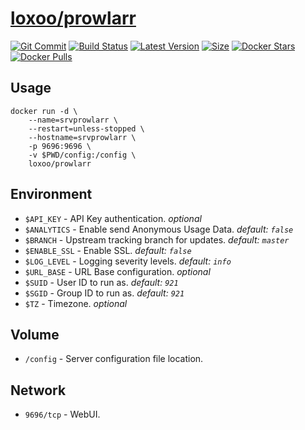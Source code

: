 [hub]: https://hub.docker.com/r/loxoo/prowlarr
[git]: https://github.com/triptixx/prowlarr/tree/master
[actions]: https://github.com/triptixx/prowlarr/actions/workflows/main.yml

# [loxoo/prowlarr][hub]
[![Git Commit](https://img.shields.io/github/last-commit/triptixx/prowlarr/master)][git]
[![Build Status](https://github.com/triptixx/prowlarr/actions/workflows/main.yml/badge.svg?branch=master)][actions]
[![Latest Version](https://img.shields.io/docker/v/loxoo/prowlarr/latest)][hub]
[![Size](https://img.shields.io/docker/image-size/loxoo/prowlarr/latest)][hub]
[![Docker Stars](https://img.shields.io/docker/stars/loxoo/prowlarr.svg)][hub]
[![Docker Pulls](https://img.shields.io/docker/pulls/loxoo/prowlarr.svg)][hub]

## Usage

```shell
docker run -d \
    --name=srvprowlarr \
    --restart=unless-stopped \
    --hostname=srvprowlarr \
    -p 9696:9696 \
    -v $PWD/config:/config \
    loxoo/prowlarr
```

## Environment

- `$API_KEY`      - API Key authentication. _optional_
- `$ANALYTICS`    - Enable send Anonymous Usage Data. _default: `false`_
- `$BRANCH`       - Upstream tracking branch for updates. _default: `master`_
- `$ENABLE_SSL`   - Enable SSL. _default: `false`_
- `$LOG_LEVEL`    - Logging severity levels. _default: `info`_
- `$URL_BASE`     - URL Base configuration. _optional_
- `$SUID`         - User ID to run as. _default: `921`_
- `$SGID`         - Group ID to run as. _default: `921`_
- `$TZ`           - Timezone. _optional_

## Volume

- `/config`       - Server configuration file location.

## Network

- `9696/tcp`      - WebUI.
